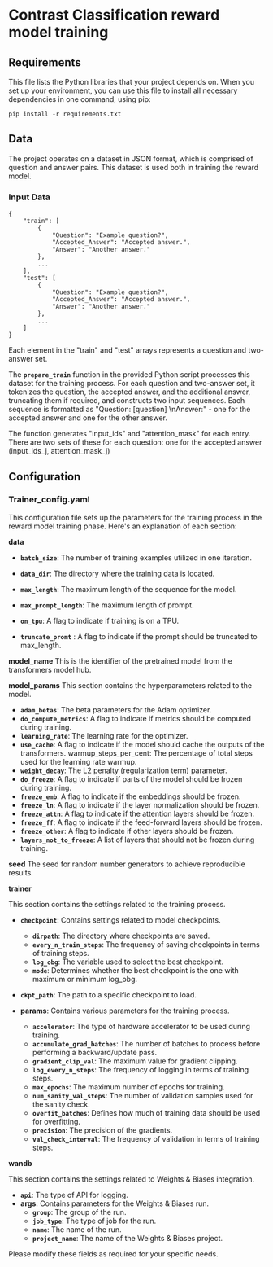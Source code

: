 # Contrast Classification reward model training

## Requirements
This file lists the Python libraries that your project depends on. When you set up your environment, you can use this file to install all necessary dependencies in one command, using pip:

```
pip install -r requirements.txt
```

## Data

The project operates on a dataset in JSON format, which is comprised of question and answer pairs. This dataset is used both in training the reward model.

### Input Data

```
{
    "train": [
        {
            "Question": "Example question?",
            "Accepted_Answer": "Accepted answer.",
            "Answer": "Another answer."
        },
        ...
    ],
    "test": [
        {
            "Question": "Example question?",
            "Accepted_Answer": "Accepted answer.",
            "Answer": "Another answer."
        },
        ...
    ]
}
```

Each element in the "train" and "test" arrays represents a question and two-answer set.

The **`prepare_train`** function in the provided Python script processes this dataset for the training process. For each question and two-answer set, it tokenizes the question, the accepted answer, and the additional answer, truncating them if required, and constructs two input sequences. Each sequence is formatted as "Question: [question] \nAnswer:" - one for the accepted answer and one for the other answer.

The function generates "input_ids" and "attention_mask" for each entry. There are two sets of these for each question: one for the accepted answer (input_ids_j, attention_mask_j)

## Configuration

### Trainer_config.yaml

This configuration file sets up the parameters for the training process in the reward model training phase. Here's an explanation of each section:

**data**

- **`batch_size`**: The number of training examples utilized in one iteration.

- **`data_dir`**: The directory where the training data is located.

- **`max_length`**: The maximum length of the sequence for the model.

- **`max_prompt_length`**: The maximum length of prompt.

- **`on_tpu`**: A flag to indicate if training is on a TPU.

- **`truncate_promt`** : A flag to indicate if the prompt should be truncated to max_length.

**model_name**
This is the identifier of the pretrained model from the transformers model hub.

**model_params**
This section contains the hyperparameters related to the model.

- **`adam_betas`**: The beta parameters for the Adam optimizer.
- **`do_compute_metrics`**: A flag to indicate if metrics should be computed during training.
- **`learning_rate`**: The learning rate for the optimizer.
- **`use_cache`**: A flag to indicate if the model should cache the outputs of the transformers.
warmup_steps_per_cent: The percentage of total steps used for the learning rate warmup.
- **`weight_decay`**: The L2 penalty (regularization term) parameter.
- **`do_freeze`**: A flag to indicate if parts of the model should be frozen during training.
- **`freeze_emb`**: A flag to indicate if the embeddings should be frozen.
- **`freeze_ln`**: A flag to indicate if the layer normalization should be frozen.
- **`freeze_attn`**: A flag to indicate if the attention layers should be frozen.
- **`freeze_ff`**: A flag to indicate if the feed-forward layers should be frozen.
- **`freeze_other`**: A flag to indicate if other layers should be frozen.
- **`layers_not_to_freeze`**: A list of layers that should not be frozen during training.

**seed**
The seed for random number generators to achieve reproducible results.

**trainer**

This section contains the settings related to the training process.

- **`checkpoint`**: Contains settings related to model checkpoints.
    - **`dirpath`**: The directory where checkpoints are saved.
    - **`every_n_train_steps`**: The frequency of saving checkpoints in terms of training steps.
    - **`log_obg`**: The variable used to select the best checkpoint.
    - **`mode`**: Determines whether the best checkpoint is the one with maximum or minimum log_obg.

- **`ckpt_path`**: The path to a specific checkpoint to load.
- **params**: Contains various parameters for the training process.
    - **`accelerator`**: The type of hardware accelerator to be used during training.
    - **`accumulate_grad_batches`**: The number of batches to process before performing a backward/update pass.
    - **`gradient_clip_val`**: The maximum value for gradient clipping.
    - **`log_every_n_steps`**: The frequency of logging in terms of training steps.
    - **`max_epochs`**: The maximum number of epochs for training.
    - **`num_sanity_val_steps`**: The number of validation samples used for the sanity check.
    - **`overfit_batches`**: Defines how much of training data should be used for overfitting.
    - **`precision`**: The precision of the gradients.
    - **`val_check_interval`**: The frequency of validation in terms of training steps.

**wandb**

This section contains the settings related to Weights & Biases integration.

- **`api`**: The type of API for logging.
- **args**: Contains parameters for the Weights & Biases run.
    - **`group`**: The group of the run.
    - **`job_type`**: The type of job for the run.
    - **`name`**: The name of the run.
    - **`project_name`**: The name of the Weights & Biases project.

Please modify these fields as required for your specific needs.
